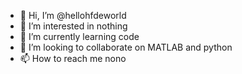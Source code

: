 - 👋 Hi, I’m @hellohfdeworld
- 👀 I’m interested in nothing
- 🌱 I’m currently learning code
- 💞️ I’m looking to collaborate on MATLAB and python
- 📫 How to reach me nono

<!---
hellohfdeworld/hellohfdeworld is a ✨ special ✨ repository because its `README.md` (this file) appears on your GitHub profile.
You can click the Preview link to take a look at your changes.
--->
